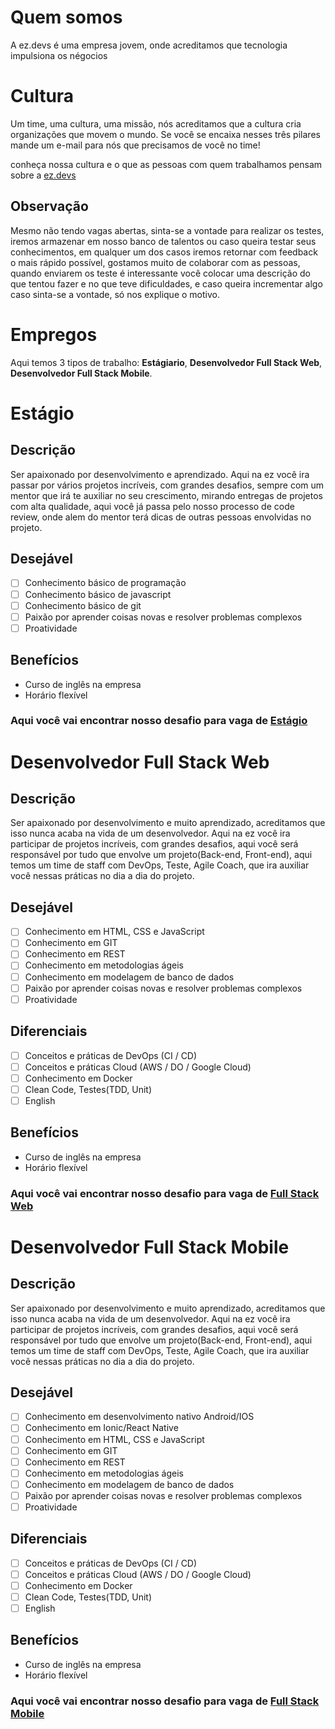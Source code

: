 # Quem somos
A ez.devs é uma empresa jovem, onde acreditamos que tecnologia impulsiona os négocios

# Cultura
 Um time, uma cultura, uma missão, nós acreditamos que a cultura cria organizações que movem o mundo.
 Se você se encaixa nesses três pilares mande um e-mail para nós que precisamos de você no time!

 conheça nossa cultura e o que as pessoas com quem trabalhamos pensam sobre a [ez.devs](https://ezdevs.com.br/vagas/)

## Observação
Mesmo não tendo vagas abertas, sinta-se a vontade para realizar os testes, iremos armazenar em nosso banco de talentos ou caso queira testar seus conhecimentos, em qualquer um dos casos iremos retornar com feedback o mais rápido possível, gostamos muito de colaborar com as pessoas, quando enviarem os teste é interessante você colocar uma descrição do que tentou fazer e no que teve dificuldades, e caso queira incrementar algo caso sinta-se a vontade, só nos explique o motivo.

# Empregos
Aqui temos 3 tipos de trabalho: **Estágiario**, **Desenvolvedor Full Stack Web**, **Desenvolvedor Full Stack Mobile**.

# Estágio

## Descrição
Ser apaixonado por desenvolvimento e aprendizado. Aqui na ez você ira passar por vários projetos incríveis, com grandes desafios, sempre com um mentor que irá te auxiliar no seu crescimento, mirando entregas de projetos com alta qualidade, aqui você já passa pelo nosso processo de code review, onde alem do mentor terá dicas de outras pessoas envolvidas no projeto.

## Desejável
- [ ] Conhecimento básico de programação
- [ ] Conhecimento básico de javascript
- [ ] Conhecimento básico de git
- [ ] Paixão por aprender coisas novas e resolver problemas complexos
- [ ] Proatividade

## Benefícios
- Curso de inglês na empresa
- Horário flexível

### Aqui você vai encontrar nosso desafio para vaga de [Estágio](./internship/challenge.md)

# Desenvolvedor Full Stack Web

## Descrição
Ser apaixonado por desenvolvimento e muito aprendizado, acreditamos que isso nunca acaba na vida de um desenvolvedor. Aqui na ez você ira participar de projetos incríveis, com grandes desafios,
aqui você será responsável por tudo que envolve um projeto(Back-end, Front-end), aqui temos um time de staff com DevOps, Teste, Agile Coach, que ira auxiliar você nessas práticas no dia a dia do projeto.

## Desejável
- [ ] Conhecimento em HTML, CSS e JavaScript
- [ ] Conhecimento em GIT
- [ ] Conhecimento em REST
- [ ] Conhecimento em metodologias ágeis
- [ ] Conhecimento em modelagem de banco de dados
- [ ] Paixão por aprender coisas novas e resolver problemas complexos
- [ ] Proatividade

## Diferenciais
- [ ] Conceitos e práticas de DevOps (CI / CD)
- [ ] Conceitos e práticas Cloud (AWS / DO / Google Cloud)
- [ ] Conhecimento em Docker
- [ ] Clean Code, Testes(TDD, Unit)
- [ ] English

## Benefícios
- Curso de inglês na empresa
- Horário flexível

### Aqui você vai encontrar nosso desafio para vaga de [Full Stack Web](./fullstack-web/challenge.md)

# Desenvolvedor Full Stack Mobile

## Descrição
Ser apaixonado por desenvolvimento e muito aprendizado, acreditamos que isso nunca acaba na vida de um desenvolvedor. Aqui na ez você ira participar de projetos incríveis, com grandes desafios,
aqui você será responsável por tudo que envolve um projeto(Back-end, Front-end), aqui temos um time de staff com DevOps, Teste, Agile Coach, que ira auxiliar você nessas práticas no dia a dia do projeto.

## Desejável
- [ ] Conhecimento em desenvolvimento nativo Android/IOS
- [ ] Conhecimento em Ionic/React Native
- [ ] Conhecimento em HTML, CSS e JavaScript
- [ ] Conhecimento em GIT
- [ ] Conhecimento em REST
- [ ] Conhecimento em metodologias ágeis
- [ ] Conhecimento em modelagem de banco de dados
- [ ] Paixão por aprender coisas novas e resolver problemas complexos
- [ ] Proatividade

## Diferenciais
- [ ] Conceitos e práticas de DevOps (CI / CD)
- [ ] Conceitos e práticas Cloud (AWS / DO / Google Cloud)
- [ ] Conhecimento em Docker
- [ ] Clean Code, Testes(TDD, Unit)
- [ ] English

## Benefícios
- Curso de inglês na empresa
- Horário flexível

### Aqui você vai encontrar nosso desafio para vaga de [Full Stack Mobile](./fullstack-mobile/challenge.md)
